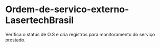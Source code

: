 # Ordem-de-servico-externo-LasertechBrasil
Verifica o status de O.S e cria registros para monitoramento do serviço prestado.
